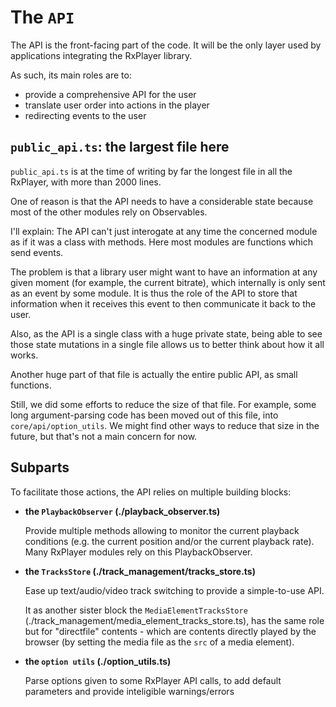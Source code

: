 # The `API` ####################################################################

The API is the front-facing part of the code.
It will be the only layer used by applications integrating the RxPlayer library.

As such, its main roles are to:
  - provide a comprehensive API for the user
  - translate user order into actions in the player
  - redirecting events to the user



## `public_api.ts`: the largest file here ######################################

`public_api.ts` is at the time of writing by far the longest file in all the
RxPlayer, with more than 2000 lines.

One of reason is that the API needs to have a considerable state because most of
the other modules rely on Observables.

I'll explain:
The API can't just interogate at any time the concerned module as if it was a
class with methods. Here most modules are functions which send events.

The problem is that a library user might want to have an information at any
given moment (for example, the current bitrate), which internally is only
sent as an event by some module.
It is thus the role of the API to store that information when it receives
this event to then communicate it back to the user.

 Also, as the API is a single class with a huge private state, being able
 to see those state mutations in a single file allows us to better think about
 how it all works.

 Another huge part of that file is actually the entire public API, as small
 functions.

 Still, we did some efforts to reduce the size of that file. For example, some
 long argument-parsing code has been moved out of this file, into
 `core/api/option_utils`. We might find other ways to reduce that size in the
 future, but that's not a main concern for now.



## Subparts ####################################################################

To facilitate those actions, the API relies on multiple building blocks:

  - __the `PlaybackObserver` (./playback_observer.ts)__

    Provide multiple methods allowing to monitor the current playback conditions
    (e.g. the current position and/or the current playback rate).
    Many RxPlayer modules rely on this PlaybackObserver.


  - __the `TracksStore` (./track_management/tracks_store.ts)__

    Ease up text/audio/video track switching to provide a simple-to-use API.

    It as another sister block the `MediaElementTracksStore`
    (./track_management/media_element_tracks_store.ts), has the same role but
    for "directfile" contents - which are contents directly played by the
    browser (by setting the media file as the `src` of a media element).


  - __the `option utils` (./option_utils.ts)__

    Parse options given to some RxPlayer API calls, to add default parameters
    and provide inteligible warnings/errors
